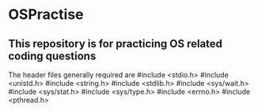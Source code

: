# OSPractise
## This repository is for practicing OS related coding questions
The header files generally required are 
#include <stdio.h>
#include <unistd.h>
#include <string.h>
#include <stdlib.h>
#include <sys/wait.h>
#include <sys/stat.h>
#include <sys/type.h>
#include <errno.h>
#include <pthread.h>
